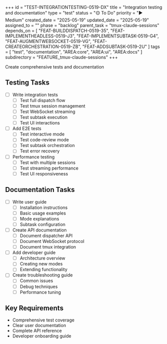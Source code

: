 +++
id = "TEST-INTEGRATIONTESTING-0519-DX"
title = "Integration testing and documentation"
type = "test"
status = "🟡 To Do"
priority = "▶️ Medium"
created_date = "2025-05-19"
updated_date = "2025-05-19"
assigned_to = ""
phase = "backlog"
parent_task = "tmux-claude-sessions"
depends_on = [
  "FEAT-BUILDDISPATCH-0519-35",
  "FEAT-IMPLEMENTHEADLESS-0519-J3",
  "FEAT-IMPLEMENTSUBTASK-0519-G4",
  "FEAT-AUGMENTWEBSOCKET-0519-VG",
  "FEAT-CREATEORCHESTRATION-0519-ZB",
  "FEAT-ADDSUBTASK-0519-2U"
]
tags = [ "test", "documentation", "AREA:core", "AREA:ui", "AREA:docs" ]
subdirectory = "FEATURE_tmux-claude-sessions"
+++

Create comprehensive tests and documentation

## Testing Tasks
- [ ] Write integration tests
  - [ ] Test full dispatch flow
  - [ ] Test tmux session management
  - [ ] Test WebSocket streaming
  - [ ] Test subtask execution
  - [ ] Test UI interactions
- [ ] Add E2E tests
  - [ ] Test interactive mode
  - [ ] Test code-review mode
  - [ ] Test subtask orchestration
  - [ ] Test error recovery
- [ ] Performance testing
  - [ ] Test with multiple sessions
  - [ ] Test streaming performance
  - [ ] Test UI responsiveness

## Documentation Tasks
- [ ] Write user guide
  - [ ] Installation instructions
  - [ ] Basic usage examples
  - [ ] Mode explanations
  - [ ] Subtask configuration
- [ ] Create API documentation
  - [ ] Document dispatcher API
  - [ ] Document WebSocket protocol
  - [ ] Document tmux integration
- [ ] Add developer guide
  - [ ] Architecture overview
  - [ ] Creating new modes
  - [ ] Extending functionality
- [ ] Create troubleshooting guide
  - [ ] Common issues
  - [ ] Debug techniques
  - [ ] Performance tuning

## Key Requirements
- Comprehensive test coverage
- Clear user documentation
- Complete API reference
- Developer onboarding guide
